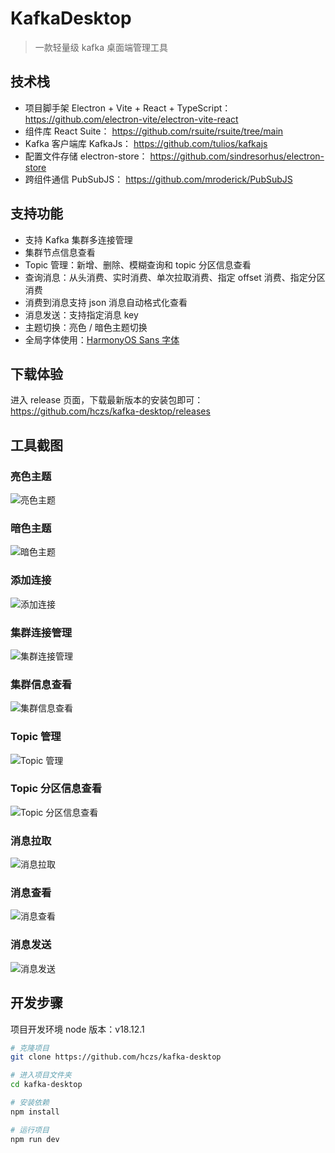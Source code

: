 # KafkaDesktop

> 一款轻量级 kafka 桌面端管理工具

## 技术栈
- 项目脚手架 Electron + Vite + React + TypeScript： https://github.com/electron-vite/electron-vite-react
- 组件库 React Suite： https://github.com/rsuite/rsuite/tree/main
- Kafka 客户端库 KafkaJs： https://github.com/tulios/kafkajs
- 配置文件存储 electron-store： https://github.com/sindresorhus/electron-store
- 跨组件通信 PubSubJS： https://github.com/mroderick/PubSubJS

## 支持功能
- 支持 Kafka 集群多连接管理
- 集群节点信息查看
- Topic 管理：新增、删除、模糊查询和 topic 分区信息查看
- 查询消息：从头消费、实时消费、单次拉取消费、指定 offset 消费、指定分区消费
- 消费到消息支持 json 消息自动格式化查看
- 消息发送：支持指定消息 key
- 主题切换：亮色 / 暗色主题切换
- 全局字体使用：[HarmonyOS Sans 字体](https://developer.harmonyos.com/cn/design/resource)

## 下载体验
进入 release 页面，下载最新版本的安装包即可： https://github.com/hczs/kafka-desktop/releases

## 工具截图
### 亮色主题
![亮色主题](./attchments/20231029120246.png)
### 暗色主题
![暗色主题](./attchments/20231029120303.png)
### 添加连接
![添加连接](./attchments/20231029120018.png)
### 集群连接管理
![集群连接管理](./attchments/20231029120342.png)
### 集群信息查看
![集群信息查看](./attchments/20231029120423.png)
### Topic 管理
![Topic 管理](./attchments/20231029120443.png)
### Topic 分区信息查看
![Topic 分区信息查看](./attchments/20231029120527.png)
### 消息拉取
![消息拉取](./attchments/20231029120559.png)
### 消息查看
![消息查看](./attchments/20231029120705.png)
### 消息发送
![消息发送](./attchments/20231029120735.png)

## 开发步骤
项目开发环境 node 版本：v18.12.1
```bash
# 克隆项目
git clone https://github.com/hczs/kafka-desktop

# 进入项目文件夹
cd kafka-desktop

# 安装依赖
npm install

# 运行项目
npm run dev
```